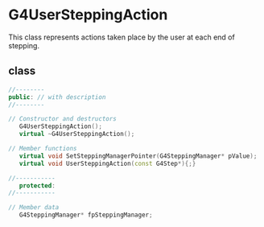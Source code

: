 <!-- G4UserSteppingAction.md --- 
;; 
;; Description: 
;; Author: Hongyi Wu(吴鸿毅)
;; Email: wuhongyi@qq.com 
;; Created: 二 8月  7 06:59:14 2018 (+0800)
;; Last-Updated: 二 8月  7 06:59:59 2018 (+0800)
;;           By: Hongyi Wu(吴鸿毅)
;;     Update #: 1
;; URL: http://wuhongyi.cn -->

# G4UserSteppingAction

This class represents actions taken place by the user at each end of stepping.



## class

```cpp
//--------
public: // with description
//--------

// Constructor and destructors
   G4UserSteppingAction();
   virtual ~G4UserSteppingAction();

// Member functions
   virtual void SetSteppingManagerPointer(G4SteppingManager* pValue);
   virtual void UserSteppingAction(const G4Step*){;}

//-----------
   protected:
//-----------

// Member data
   G4SteppingManager* fpSteppingManager;
```

<!-- G4UserSteppingAction.md ends here -->
